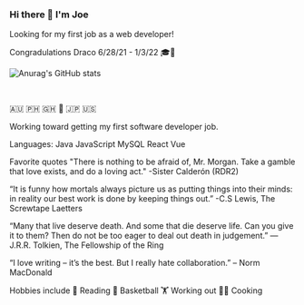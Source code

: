 ### Hi there 👋 I'm Joe

Looking for my first job as a web developer!

Congradulations Draco 6/28/21 - 1/3/22 🎓🐲


![Anurag's GitHub stats](https://github-readme-stats.vercel.app/api?username=josephcongdon&theme=radical_icons=true)

<br>

🇦🇺 🇵🇭 🇬🇭 🏴󠁧󠁢󠁥󠁮󠁧󠁿 🇯🇵 🇺🇸

Working toward getting my first software developer job. 

Languages:
Java JavaScript MySQL React Vue

Favorite quotes
"There is nothing to be afraid of, Mr. Morgan. Take a gamble that love exists, and do a loving act."
-Sister Calderón (RDR2)

“It is funny how mortals always picture us as putting things into their minds: in reality our best work is done by keeping things out.”
-C.S Lewis, The Screwtape Laetters

“Many that live deserve death. And some that die deserve life. Can you give it to them? Then do not be too eager to deal out death in judgement.”
― J.R.R. Tolkien, The Fellowship of the Ring

“I love writing – it’s the best. But I really hate collaboration.” – Norm MacDonald

Hobbies include
📖 Reading
🏀 Basketball
🏋️ Working out
👨‍🍳 Cooking
